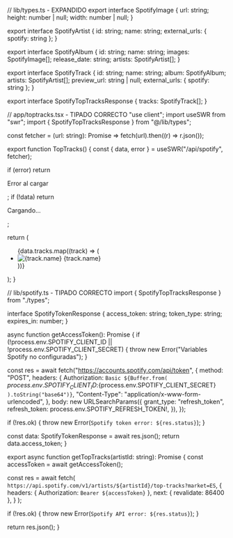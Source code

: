 // lib/types.ts - EXPANDIDO
export interface SpotifyImage {
url: string;
height: number | null;
width: number | null;
}

export interface SpotifyArtist {
id: string;
name: string;
external_urls: { spotify: string };
}

export interface SpotifyAlbum {
id: string;
name: string;
images: SpotifyImage[];
release_date: string;
artists: SpotifyArtist[];
}

export interface SpotifyTrack {
id: string;
name: string;
album: SpotifyAlbum;
artists: SpotifyArtist[];
preview_url: string | null;
external_urls: { spotify: string };
}

export interface SpotifyTopTracksResponse {
tracks: SpotifyTrack[];
}

// app/toptracks.tsx - TIPADO CORRECTO
"use client";
import useSWR from "swr";
import { SpotifyTopTracksResponse } from "@/lib/types";

const fetcher = (url: string): Promise<SpotifyTopTracksResponse> =>
fetch(url).then((r) => r.json());

export function TopTracks() {
const { data, error } = useSWR<SpotifyTopTracksResponse>("/api/spotify", fetcher);

if (error) return <p>Error al cargar</p>;
if (!data) return <p>Cargando…</p>;

return (
<ul>
{data.tracks.map((track) => (
<li key={track.id} className="flex items-center gap-2">
<img
src={track.album.images[2]?.url || track.album.images[0]?.url}
alt={track.name}
className="w-10 h-10"
/>
<span>{track.name}</span>
</li>
))}
</ul>
);
}

// lib/spotify.ts - TIPADO CORRECTO
import { SpotifyTopTracksResponse } from "./types";

interface SpotifyTokenResponse {
access_token: string;
token_type: string;
expires_in: number;
}

async function getAccessToken(): Promise<string> {
if (!process.env.SPOTIFY_CLIENT_ID || !process.env.SPOTIFY_CLIENT_SECRET) {
throw new Error("Variables Spotify no configuradas");
}

const res = await fetch("https://accounts.spotify.com/api/token", {
method: "POST",
headers: {
Authorization: `Basic ${Buffer.from(
        `${process.env.SPOTIFY_CLIENT_ID}:${process.env.SPOTIFY_CLIENT_SECRET}`
      ).toString("base64")}`,
"Content-Type": "application/x-www-form-urlencoded",
},
body: new URLSearchParams({
grant_type: "refresh_token",
refresh_token: process.env.SPOTIFY_REFRESH_TOKEN!,
}),
});

if (!res.ok) {
throw new Error(`Spotify token error: ${res.status}`);
}

const data: SpotifyTokenResponse = await res.json();
return data.access_token;
}

export async function getTopTracks(artistId: string): Promise<SpotifyTopTracksResponse> {
const accessToken = await getAccessToken();

const res = await fetch(
`https://api.spotify.com/v1/artists/${artistId}/top-tracks?market=ES`,
{
headers: { Authorization: `Bearer ${accessToken}` },
next: { revalidate: 86400 },
}
);

if (!res.ok) {
throw new Error(`Spotify API error: ${res.status}`);
}

return res.json();
}
